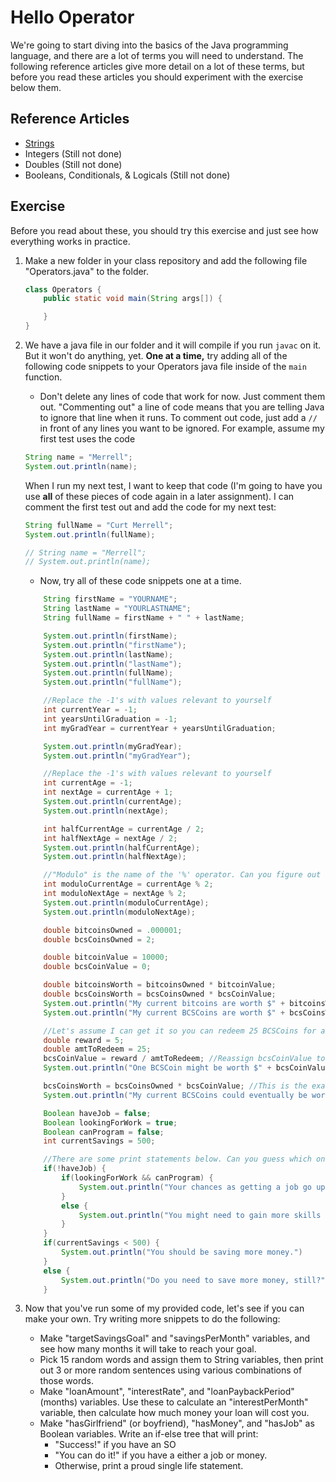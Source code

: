 # Hello Operator
We're going to start diving into the basics of the Java programming language, and there are a lot of terms you will need to understand. The following reference articles give more detail on a lot of these terms, but before you read these articles you should experiment with the exercise below them.

## Reference Articles

* [Strings](./Strings)
* Integers (Still not done)
* Doubles (Still not done)
* Booleans, Conditionals, & Logicals (Still not done)

## Exercise
Before you read about these, you should try this exercise and just see how everything works in practice.

1. Make a new folder in your class repository and add the following file "Operators.java" to the folder.
    ```java
    class Operators {
        public static void main(String args[]) {

        }
    }
    ```

2. We have a java file in our folder and it will compile if you run ```javac``` on it. But it won't do anything, yet. **One at a time,** try adding all of the following code snippets to your Operators java file inside of the ```main``` function.
    * Don't delete any lines of code that work for now. Just comment them out. "Commenting out" a line of code means that you are telling Java to ignore that line when it runs. To comment out code, just add a ```//``` in front of any lines you want to be ignored. For example, assume my first test uses the code
    ```java
    String name = "Merrell";
    System.out.println(name);
    ```
    When I run my next test, I want to keep that code (I'm going to have you use **all** of these pieces of code again in a later assignment). I can comment the first test out and add the code for my next test:
    ```java
    String fullName = "Curt Merrell";
    System.out.println(fullName);

    // String name = "Merrell";
    // System.out.println(name);    
    ```
    * Now, try all of these code snippets one at a time.

    ```java
        String firstName = "YOURNAME";
        String lastName = "YOURLASTNAME";
        String fullName = firstName + " " + lastName;

        System.out.println(firstName);
        System.out.println("firstName");
        System.out.println(lastName);
        System.out.println("lastName");
        System.out.println(fullName);
        System.out.println("fullName");
    ```


    ```java
        //Replace the -1's with values relevant to yourself
        int currentYear = -1;
        int yearsUntilGraduation = -1;
        int myGradYear = currentYear + yearsUntilGraduation;

        System.out.println(myGradYear);
        System.out.println("myGradYear");
    ```

    ```java
        //Replace the -1's with values relevant to yourself
        int currentAge = -1;
        int nextAge = currentAge + 1;
        System.out.println(currentAge);
        System.out.println(nextAge);

        int halfCurrentAge = currentAge / 2;
        int halfNextAge = nextAge / 2;
        System.out.println(halfCurrentAge);
        System.out.println(halfNextAge);

        //"Modulo" is the name of the '%' operator. Can you figure out what the modulo operator is doing?
        int moduloCurrentAge = currentAge % 2;
        int moduloNextAge = nextAge % 2;
        System.out.println(moduloCurrentAge);
        System.out.println(moduloNextAge);
    ```

    ```java
        double bitcoinsOwned = .000001;
        double bcsCoinsOwned = 2;

        double bitcoinValue = 10000;
        double bcsCoinValue = 0;

        double bitcoinsWorth = bitcoinsOwned * bitcoinValue;
        double bcsCoinsWorth = bcsCoinsOwned * bcsCoinValue;
        System.out.println("My current bitcoins are worth $" + bitcoinsWorth);
        System.out.println("My current BCSCoins are worth $" + bcsCoinsWorth);

        //Let's assume I can get it so you can redeem 25 BCSCoins for a $5 giftcard.
        double reward = 5;
        double amtToRedeem = 25;
        bcsCoinValue = reward / amtToRedeem; //Reassign bcsCoinValue to the potential
        System.out.println("One BCSCoin might be worth $" + bcsCoinValue + " later. If so...");

        bcsCoinsWorth = bcsCoinsOwned * bcsCoinValue; //This is the exact same calculation we used earlier, but we updated bcsCoinValue, so let's calculate it again.
        System.out.println("My current BCSCoins could eventually be worth $" + bcsCoinsWorth);    
    ```

    ```java
        Boolean haveJob = false;
        Boolean lookingForWork = true;
        Boolean canProgram = false;
        int currentSavings = 500;

        //There are some print statements below. Can you guess which ones will print?
        if(!haveJob) {
            if(lookingForWork && canProgram) {
                System.out.println("Your chances as getting a job go up!");
            }
            else {
                System.out.println("You might need to gain more skills before you can get a job.");
            }
        }
        if(currentSavings < 500) {
            System.out.println("You should be saving more money.")
        }
        else {
            System.out.println("Do you need to save more money, still?")
        }
    ```

3. Now that you've run some of my provided code, let's see if you can make your own. Try writing more snippets to do the following:
    * Make "targetSavingsGoal" and "savingsPerMonth" variables, and see how many months it will take to reach your goal.
    * Pick 15 random words and assign them to String variables, then print out 3 or more random sentences using various combinations of those words.
    * Make "loanAmount", "interestRate", and "loanPaybackPeriod"(months) variables. Use these to calculate an "interestPerMonth" variable, then calculate how much money your loan will cost you.
    * Make "hasGirlfriend" (or boyfriend), "hasMoney", and "hasJob" as Boolean variables. Write an if-else tree that will print:
        * "Success!" if you have an SO
        * "You can do it!" if you have a either a job or money.
        * Otherwise, print a proud single life statement.
